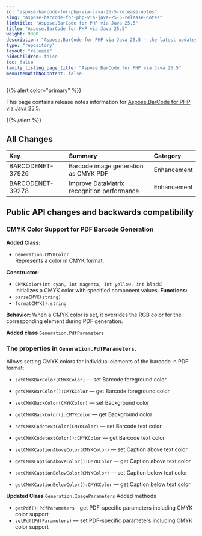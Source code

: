```yaml
---
id: "aspose-barcode-for-php-via-java-25-5-release-notes"
slug: "aspose-barcode-for-php-via-java-25-5-release-notes"
linktitle: "Aspose.BarCode for PHP via Java 25.5"
title: "Aspose.BarCode for PHP via Java 25.5"
weight: 9300
description: "Aspose.BarCode for PHP via Java 25.5 – the latest updates and fixes."
type: "repository"
layout: "release"
hideChildren: false
toc: false
family_listing_page_title: "Aspose.BarCode for PHP via Java 25.5"
menuItemWithNoContent: false
---
```


{{% alert color="primary" %}}

This page contains release notes information for [Aspose.BarCode for PHP via Java 25.5](https://releases.aspose.com/barcode/php/new-releases/aspose.barcode-for-php-via-java-25.5/).

{{% /alert %}}
## **All Changes**

| **Key**           | **Summary**                                | **Category** |
|:------------------|:-------------------------------------------|:-------------|
| BARCODENET-37926  | Barcode image generation as CMYK PDF       | Enhancement  |
| BARCODENET-39278  | Improve DataMatrix recognition performance | Enhancement  |

## Public API changes and backwards compatibility

### CMYK Color Support for PDF Barcode Generation

**Added Class:**
- `Generation.CMYKColor`  
  Represents a color in CMYK format.

**Constructor:**
- `CMYKColor(int cyan, int magenta, int yellow, int black)`  
  Initializes a CMYK color with specified component values.
**Functions:**
- `parseCMYK(string)`
- `formatCMYK():string`

**Behavior:** When a CMYK color is set, it overrides the RGB color for the corresponding element during PDF generation.

**Added class** `Generation.PdfParameters`

### The properties in `Generation.PdfParameters`.
Allows setting CMYK colors for individual elements of the barcode in PDF format:

- `setCMYKBarColor(CMYKColor)` — set Barcode foreground color
- `getCMYKBarColor():CMYKColor` — get Barcode foreground color

- `setCMYKBackColor(CMYKColor)` — set Background color
- `getCMYKBackColor():CMYKColor` — get Background color

- `setCMYKCodetextColor(CMYKColor)` — set Barcode text color
- `getCMYKCodetextColor():CMYKColor` — get Barcode text color

- `setCMYKCaptionAboveColor(CMYKColor)` — set Caption above text color
- `getCMYKCaptionAboveColor():CMYKColor` — get Caption above text color

- `setCMYKCaptionBelowColor(CMYKColor)` — set Caption below text color
- `getCMYKCaptionBelowColor():CMYKColor` — get Caption below text color

**Updated Class** `Generation.ImageParameters`
Added methods
- `getPdf():PdfParameters` - get PDF-specific parameters including CMYK color support
- `setPdf(PdfParameters)` — set PDF-specific parameters including CMYK color support
